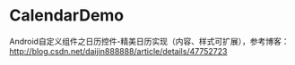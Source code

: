# CalendarDemo
Android自定义组件之日历控件-精美日历实现（内容、样式可扩展），参考博客：http://blog.csdn.net/daijin888888/article/details/47752723

